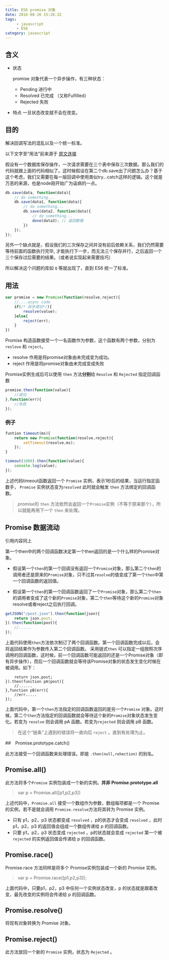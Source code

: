 ```yaml
---
title: ES6 promise 对象
date: 2016-08-26 15:26:32
tags: 
	 - javascript
	 - ES6
category: javascript
---
```


## 含义

* 状态

  promise 对象代表一个异步操作，有三种状态：
  * Pending 进行中
  * Resolved 已完成 （又称Fulfilled）
  * Rejected 失败

* 特点
  一旦状态改变就不会在改变。

## 目的

解决回调写法的混乱以及一个统一标准。


以下文字至“用法”前来源于 [原文连接](https://segmentfault.com/a/1190000006708151)

假设有一个数据库保存操作，一次请求需要在三个表中保存三次数据。那么我们的代码就跟上面的代码相似了。这时候假设在第二个db.save出了问题怎么办？基于这个考虑，我们又需要在每一层回调中使用类似try...catch这样的逻辑。这个就是万恶的来源，也是node刚开始广为诟病的一点。

```js
db.save(data, function(data){
    // do something...
    db.save(data1, function(data){
        // do something...
        db.save(data2, function(data){
            // do something...
            done(data3); // 返回数据
        })
    });
});
```

另外一个缺点就是，假设我们的三次保存之间并没有前后依赖关系，我们仍然需要等待前面的函数执行完毕, 才能执行下一步，而无法三个保存并行，之后返回一个三个保存过后需要的结果。（或者说实现起来需要技巧）

<!-- more -->

所以解决这个问题的库如 `Q` 等就出现了，直到 ES6 统一了标准。

## 用法

```js
var promise = new Promise(function(resolve,reject){
	//....async code
	if(/* 异步成功*/){
		resolve(value);
	}else{
		reject(err);
	}
})
```

Promise 构造函数接受一个一名函数作为参数，这个函数有两个参数，分别为 `reslove` 和 `reject`。

* resolve 作用是将promise对象由未完成变为成功。
* reject 作用是将promise对象由未完成变成失败

Promise实例生成后可以使用 `then` 方法**分别**给 `Resolve` 和 `Rejected` 指定回调函数

```js
promise.then(function(value){
	//成功
},function(err){
	//失败
});
```

### 例子

```js
funtion timeout(ms){
	return new Promise(function(resolve,reject){
		setTimeout(resolve,ms);
	});
}

timeout(1000).then(function(value){
	console.log(value);
});
```

上述代码timeout函数返回一个 `Promise` 实例，表示1秒后的结果，当运行指定函数手， `Promise` 实例状态变为`resolved` 此时就会触发 `then` 方法绑定的回调函数。

> *promise*的 `then` 方法依然会返回一个`Promise`实例（不等于原来那个），所以就能再用下一个 `then` 来处理。

## Promise 数据流动

引用内容同上

第一个then中的两个回调函数决定第一个then返回的是一个什么样的Promise对象。

* 假设第一个`then`的第一个回调没有返回一个`Promise`对象，那么第二个`then`的调用者还是原来的`Promise`对象，只不过其`resolve`的值变成了第一个`then`中第一个回调函数的返回值。

* 假设第一个`then`的第一个回调函数返回了一个`Promise`对象，那么第二个`then`的调用者变成了这个新的`Promise`对象，第二个`then`等待这个新的`Promise`对象resolve或者reject之后执行回调。

```js
getJSON("/post.json").then(function(json){
	return json.post;
}).then(function(post){
	//......
});
```
上面代码使用`then`方法依次制订了两个回调函数。第一个回调函数完成以后，会将返回结果作为参数传入第二个回调函数。
采用链式`then` 可以指定一组按照次序调用的回调函数，这时候，前一个回调函数可能返回的还是一个Promise对象（即有异步操作），而后一个回调函数就会等待该Promise对象的状态发生变化时候在被调用。如下：

```jsgetJSON("/post.json").then(function(json){
	return json.post;
}).then(function pA(post){
	//......
},function pB(err){
	//err.....
});
```
上面代码中，第一个`then`方法指定的回调函数返回的是另一个`Promise` 对象。这时候，第二个`then`方法指定的回调函数就会等待这个新的`Promise`对象状态发生变化。若变为 `resolve` 则会调用 pA 函数。若变为`rejected` 则会调用 pB 函数。

> 在这个“链条”上遇到的错误将一直向后 `reject` 。直到有处理为止。

##　Promise.prototype.catch()

此方法接受一个回调函数来处理错误。即是 `.then(null,rehection)` 的别名。

## Promise.all()

此方法将多个`Promise` 实例包装成一个新的实例。**并非 Promise.prototype.all**

> var p = Promise.all([p1,p2,p3])

上述代码中，`Promise.all` 接受一个数组作为参数，数组每项都是一个 Promise 的实例，若不是就会调用 `Promise.resolve`方法将其转为 Promise 实例。

* 只有 p1，p2，p3 状态都变成 `resolved` ，p的状态才会变成 `resolved` ，此时 p1，p2，p3 的返回值会组成一个数组传递给 p 的回调函数。
* 只要 p1，p2，p3 状态变成 `rejected` ，p的状态就会变成 `rejected` 第一个被 `rejected` 的实例返回值会传递给 p 的回调函数。

## Promise.race()

Promise.race 方法同样是将多个 Promise实例包装成一个新的 Promise 实例。

> var p = Promise.race([p1,p2,p3]);

上面代码中，只要p1，p2，p3 中任何一个实例状态改变，p 的状态就是跟着改变，最先改变的实例将会传递给 p 的回调函数。

## Promise.resolve()

将现有对象转换为 Promise 对象。

## Promise.reject()

此方法放回一个新的 `Promise` 实例，状态为 `Rejected` 。